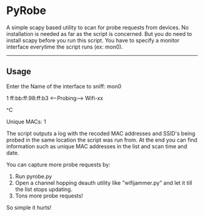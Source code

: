 # PyRobe

A simple scapy based utility to scan for probe requests from devices.
No installation is needed as far as the script is concerned. But you do need to install scapy before you run this script.
You have to specify a monitor interface everytime the script runs (ex: mon0).
	
--------------------------------------
Usage
--------------------------------------

Enter the Name of the interface to sniff: mon0

1 ff:bb:ff:98:ff:b3 <--Probing--> Wifi-xx

^C

Unique MACs:  1

The script outputs a log with the recoded MAC addresses and SSID's being probed in the same location the script was run from. At the end you can find information such as unique MAC addresses in the list and scan time and date.

You can capture more probe requests by:

  1. Run pyrobe.py
  2. Open a channel hopping deauth utility like "wifijammer.py" and let it till the list stops updating.
  3. Tons more probe requests!

So simple it hurts!
